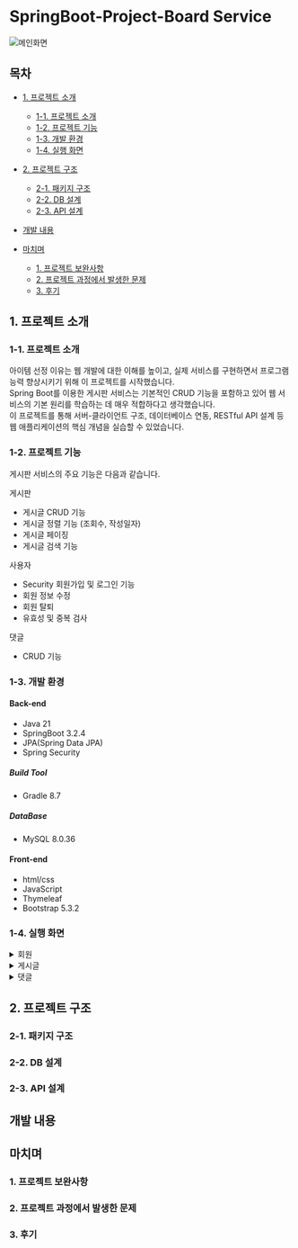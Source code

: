 # SpringBoot-Project-Board Service

![메인화면](https://github.com/yashin20/BoardServiceV2/assets/92693776/f5f42a21-c5fa-4e1c-97b9-e2d779193e1a)

## 목차
 - [1. 프로젝트 소개](#1-프로젝트-소개)
   - [1-1. 프로젝트 소개](#1-1-프로젝트-소개)
   - [1-2. 프로젝트 기능](#1-2-프로젝트-기능)
   - [1-3. 개발 환경](#1-3-개발-환경)
   - [1-4. 실행 화면](#1-4-실행-환경)
  
 - [2. 프로젝트 구조](#2-프로젝트-구조)
   - [2-1. 패키지 구조](#2-1-패키지-구조)
   - [2-2. DB 설계](#2-2-DB-설계)
   - [2-3. API 설계](#2-3-API-설계)
  
 - [개발 내용](#개발-내용)

 - [마치며](#마치며)
   - [1. 프로젝트 보완사항](#1-프로젝트-보완사항)
   - [2. 프로젝트 과정에서 발생한 문제](#2-프로젝트-과정에서-발생한-문제)
   - [3. 후기](#3-후기)
  
     


## 1. 프로젝트 소개

### 1-1. 프로젝트 소개

아이템 선정 이유는 웹 개발에 대한 이해를 높이고, 실제 서비스를 구현하면서 프로그램 능력 향상시키기 위해 이 프로젝트를 시작했습니다.  
Spring Boot를 이용한 게시판 서비스는 기본적인 CRUD 기능을 포함하고 있어 웹 서비스의 기본 원리를 학습하는 데 매우 적합하다고 생각했습니다.  
이 프로젝트를 통해 서버-클라이언트 구조, 데이터베이스 연동, RESTful API 설계 등 웹 애플리케이션의 핵심 개념을 실습할 수 있었습니다.  

### 1-2. 프로젝트 기능

게시판 서비스의 주요 기능은 다음과 같습니다.

게시판  
- 게시글 CRUD 기능
- 게시글 정렬 기능 (조회수, 작성일자)
- 게시글 페이징
- 게시글 검색 기능

사용자
 - Security 회원가입 및 로그인 기능
 - 회원 정보 수정
 - 회원 탈퇴
 - 유효성 및 중복 검사

댓글
 - CRUD 기능
   

### 1-3. 개발 환경

#### Back-end
 - Java 21
 - SpringBoot 3.2.4
 - JPA(Spring Data JPA)
 - Spring Security

##### Build Tool
 - Gradle 8.7

##### DataBase
 - MySQL 8.0.36

#### Front-end
 - html/css
 - JavaScript
 - Thymeleaf
 - Bootstrap 5.3.2


### 1-4. 실행 화면
  <details>
    <summary>회원</summary>
    
  </details>

  
  <details>
    <summary>게시글</summary>
    
  </details>


  <details>
    <summary>댓글</summary>
    
  </details>




## 2. 프로젝트 구조

### 2-1. 패키지 구조

### 2-2. DB 설계

### 2-3. API 설계


## 개발 내용

## 마치며

### 1. 프로젝트 보완사항
### 2. 프로젝트 과정에서 발생한 문제
### 3. 후기
